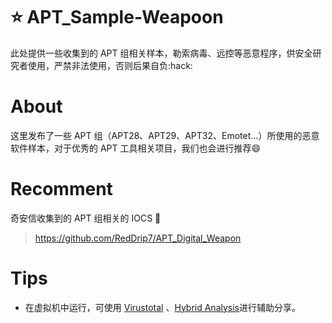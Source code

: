 # :star: APT_Sample-Weapoon
此处提供一些收集到的 APT 组相关样本，勒索病毒、远控等恶意程序，供安全研究者使用，严禁非法使用，否则后果自负:hack:

# About

这里发布了一些 APT 组（APT28、APT29、APT32、Emotet...）所使用的恶意软件样本，对于优秀的 APT 工具相关项目，我们也会进行推荐:smile:

# Recomment
奇安信收集到的 APT 组相关的 IOCS :book:

> https://github.com/RedDrip7/APT_Digital_Weapon

# Tips

- 在虚拟机中运行，可使用 [Virustotal](https://www.virustotal.com/) 、[Hybrid Analysis](https://habo.qq.com/)进行辅助分享。
